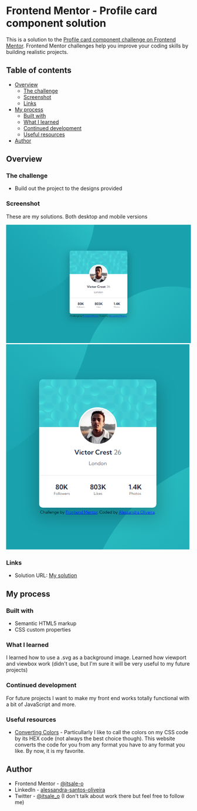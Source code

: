 # Frontend Mentor - Profile card component solution

This is a solution to the [Profile card component challenge on Frontend Mentor](https://www.frontendmentor.io/challenges/profile-card-component-cfArpWshJ). Frontend Mentor challenges help you improve your coding skills by building realistic projects. 

## Table of contents

- [Overview](#overview)
  - [The challenge](#the-challenge)
  - [Screenshot](#screenshot)
  - [Links](#links)
- [My process](#my-process)
  - [Built with](#built-with)
  - [What I learned](#what-i-learned)
  - [Continued development](#continued-development)
  - [Useful resources](#useful-resources)
- [Author](#author)


## Overview

### The challenge

- Build out the project to the designs provided

### Screenshot

These are my solutions. Both desktop and mobile versions

![Desktop](/images/profile_card_desktop.png)
![Mobile](/images/profile_card_mobile.png)

### Links

- Solution URL: [My solution](https://itsale-o.github.io/profile-card-frontend-mentor/)

## My process

### Built with

- Semantic HTML5 markup
- CSS custom properties

### What I learned

I learned how to use a .svg as a background image. Learned how viewport and viewbox work (didn't use, but I'm sure it will be very useful to my future projects)

### Continued development

For future projects I want to make my front end works totally functional with a bit of JavaScript and more.

### Useful resources

- [Converting Colors](https://convertingcolors.com/) - Particullarly I like to call the colors on my CSS code by its HEX code (not always the best choice though). This website converts the code for you from any format you have to any format you like. By now, it is my favorite.

## Author

- Frontend Mentor - [@itsale-o](https://www.frontendmentor.io/profile/itsale-o)
- LinkedIn - [alessandra-santos-oliveira](https://www.linkedin.com/in/alessandra-santos-oliveira/)
- Twitter - [@itsale_o](https://twitter.com/itsale_o) (I don't talk about work there but feel free to follow me)
